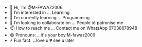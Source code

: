 - 👋 Hi, I’m @M-FAWAZ2006
- 👀 I’m interested in ... Learning 
- 🌱 I’m currently learning ... Programming 
- 💞️ I’m looking to collaborate on ... People tó patronise me
- 📫 How to reach me ... Contact me on WhatsApp 07038678948 
- 😄 Pronouns: ...it's your boy M-fawaz2006
- ⚡ Fun fact: ...love u 💔 see u later 

<!---
M-FAWAZ2006/M-FAWAZ2006 is a ✨ special ✨ repository because its `README.md` (this file) appears on your GitHub profile.
You can click the Preview link to take a look at your changes.
--->
